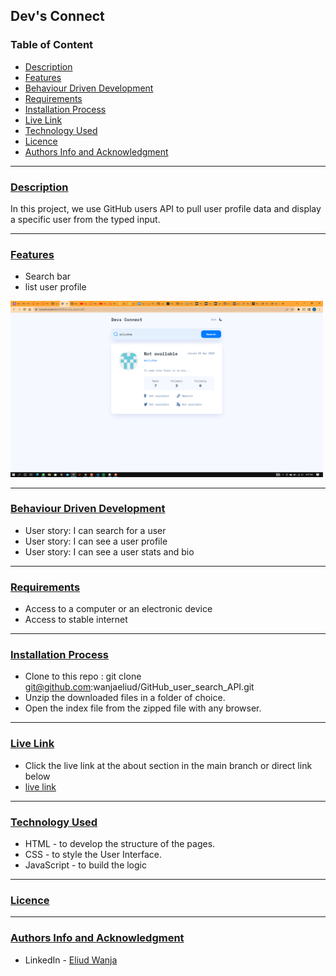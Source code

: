## Dev's Connect

### Table of Content
- [Description](#description)
- [Features](#features)
- [Behaviour Driven Development](#Behaviour-Driven-Development)
- [Requirements](#requirements)
- [Installation Process](#installation-Process)
- [Live Link](#Live-Link)
- [Technology  Used](#technology-Used)
- [Licence](#licence)
- [Authors Info and Acknowledgment](#Authors-Info-and-Acknowledgment)
***

### [Description](#description)
In this project, we use GitHub users API to pull  user profile data and display  a specific user from the typed input.

 ****
### [Features](#features)
* Search bar
* list user profile

<img src="./assests/images/page.png" width="500px">

***
### [Behaviour Driven Development](#Behaviour-Driven-Development)
* User story: I can search for a user
* User story: I can see a user profile
* User story: I can see a user stats and bio

 ****
### [Requirements](#requirements)

* Access to  a computer or an electronic device
* Access to stable internet

 ****
### [Installation Process](#installation-Process)

* Clone to this repo : git clone git@github.com:wanjaeliud/GitHub_user_search_API.git
* Unzip the downloaded files in a folder of choice.
* Open the index file from the zipped file with any browser.

***
### [Live Link](#Live-Link)

- Click the live link at the about section in the main branch or direct link below <br>
- [live link](#https://wanjaeliud.github.io/GitHub_user_search_API/)


***
### [Technology Used](#technology-Used)
* HTML - to develop the structure of the pages.
* CSS - to style the User Interface.
* JavaScript - to build the logic

 ****
### [Licence](#licence)

 ****
### [Authors Info and Acknowledgment](#Authors-Info-and-Acknowledgment)

* LinkedIn - [Eliud Wanja](https://www.linkedin.com/in/eliud-wanja)